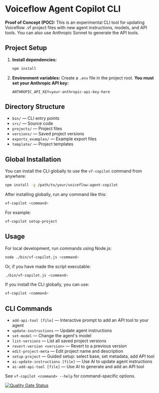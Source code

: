 # Voiceflow Agent Copilot CLI

**Proof of Concept (POC):** This is an experimental CLI tool for updating Voiceflow .vf project files with new agent instructions, models, and API tools. You can also use Anthropic Sonnet to generate the API tools.

## Project Setup

1. **Install dependencies:**
   ```sh
   npm install
   ```
2. **Environment variables:**
   Create a `.env` file in the project root. **You must set your Anthropic API key:**
   ```env
   ANTHROPIC_API_KEY=your-anthropic-api-key-here
   ```

## Directory Structure

- `bin/` — CLI entry points
- `src/` — Source code
- `projects/` — Project files
- `versions/` — Saved project versions
- `exports_examples/` — Example export files
- `template/` — Project templates

## Global Installation

You can install the CLI globally to use the `vf-copilot` command from anywhere:

```sh
npm install -g /path/to/your/voiceflow-agent-copilot
```

After installing globally, run any command like this:

```sh
vf-copilot <command>
```

For example:

```sh
vf-copilot setup-project
```

## Usage

For local development, run commands using Node.js:

```sh
node ./bin/vf-copilot.js <command>
```

Or, if you have made the script executable:

```sh
./bin/vf-copilot.js <command>
```

If you install the CLI globally, you can use:

```sh
vf-copilot <command>
```

## CLI Commands
- `add-api-tool [file]` — Interactive prompt to add an API tool to your agent
- `update-instructions` — Update agent instructions
- `set-model` — Change the agent's model
- `list-versions` — List all saved project versions
- `revert-version <version>` — Revert to a previous version
- `edit-project-meta` — Edit project name and description
- `setup-project` — Guided setup: select base, set metadata, add API tool
- `ai-update-instructions [file]` — Use AI to update agent instructions
- `ai-add-api-tool [file]` — Use AI to generate and add an API tool

See `vf-copilot <command> --help` for command-specific options.


[![Quality Gate Status](https://sonarcloud.io/api/project_badges/measure?project=voiceflow-community_voiceflow-agent-copilot&metric=alert_status)](https://sonarcloud.io/summary/new_code?id=voiceflow-community_voiceflow-agent-copilot)
